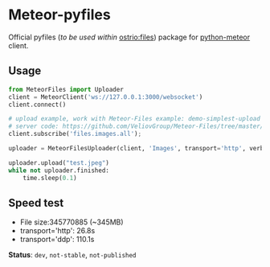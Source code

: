 Meteor-pyfiles
=====

Official pyfiles (*to be used within* [ostrio:files](https://github.com/VeliovGroup/Meteor-Files)) package for [python-meteor](https://github.com/hharnisc/python-meteor) client.

## Usage
```python
from MeteorFiles import Uploader
client = MeteorClient('ws://127.0.0.1:3000/websocket')
client.connect()

# upload example, work with Meteor-Files example: demo-simplest-upload
# server code: https://github.com/VeliovGroup/Meteor-Files/tree/master/demo-simplest-upload
client.subscribe('files.images.all');

uploader = MeteorFilesUploader(client, 'Images', transport='http', verbose=True)

uploader.upload("test.jpeg")
while not uploader.finished:
    time.sleep(0.1)

```
## Speed test
* File size:345770885 (~345MB)
* transport='http': 26.8s
* transport='ddp': 110.1s

__Status__: `dev`, `not-stable`, `not-published`
